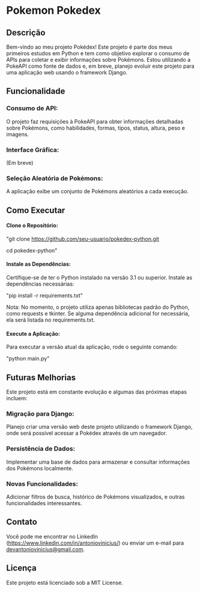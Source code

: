 # Pokemon Pokedex

## Descrição

Bem-vindo ao meu projeto Pokédex! Este projeto é parte dos meus primeiros estudos em Python e tem como objetivo explorar o consumo de APIs para coletar e exibir informações sobre Pokémons. Estou utilizando a PokeAPI como fonte de dados e, em breve, planejo evoluir este projeto para uma aplicação web usando o framework Django.

## Funcionalidade
### Consumo de API:
O projeto faz requisições à PokeAPI para obter informações detalhadas sobre Pokémons, como habilidades, formas, tipos, status, altura, peso e imagens.

### Interface Gráfica: 
(Em breve)

### Seleção Aleatória de Pokémons: 
A aplicação exibe um conjunto de Pokémons aleatórios a cada execução.

## Como Executar

#### Clone o Repositório:

"git clone https://github.com/seu-usuario/pokedex-python.git

cd pokedex-python"

#### Instale as Dependências:

Certifique-se de ter o Python instalado na versão 3.1 ou superior. Instale as dependências necessárias:

"pip install -r requirements.txt"

Nota: No momento, o projeto utiliza apenas bibliotecas padrão do Python, como requests e tkinter. Se alguma dependência adicional for necessária, ela será listada no requirements.txt.

#### Execute a Aplicação:

Para executar a versão atual da aplicação, rode o seguinte comando:

"python main.py"

## Futuras Melhorias

Este projeto está em constante evolução e algumas das próximas etapas incluem:

### Migração para Django: 
Planejo criar uma versão web deste projeto utilizando o framework Django, onde será possível acessar a Pokédex através de um navegador.

### Persistência de Dados: 
Implementar uma base de dados para armazenar e consultar informações dos Pokémons localmente.

### Novas Funcionalidades: 
Adicionar filtros de busca, histórico de Pokémons visualizados, e outras funcionalidades interessantes.

## Contato

Você pode me encontrar no LinkedIn (https://www.linkedin.com/in/antoniovinicius/) ou enviar um e-mail para devantoniovinicius@gmail.com.

## Licença

Este projeto está licenciado sob a MIT License.

